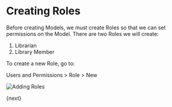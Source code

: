 <!-- base_template: frappe_io/www/frappe/frappe_base.html --><!-- add-breadcrumbs -->
# Creating Roles

Before creating Models, we must create Roles so that we can set permissions on the Model. There are two Roles we will create:

1. Librarian
1. Library Member

To create a new Role, go to:

Users and Permissions > Role > New

<img class="screenshot" alt="Adding Roles" src="/docs/assets/img/roles_creation.png">

{next}
